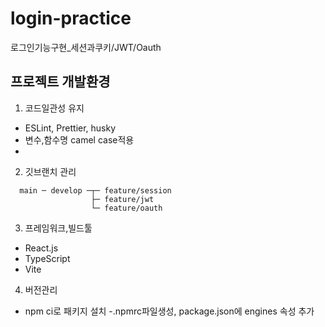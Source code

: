# login-practice
로그인기능구현_세션과쿠키/JWT/Oauth

## 프로젝트 개발환경
1. 코드일관성 유지
  - ESLint, Prettier, husky
  - 변수,함수명 camel case적용
  - 
2. 깃브랜치 관리
```
  main ─ develop ─┬─ feature/session   
                  ├─ feature/jwt   
                  └─ feature/oauth   
```
3. 프레임워크,빌드툴
  - React.js
  - TypeScript
  - Vite
4. 버전관리
  - npm ci로 패키지 설치
  -.npmrc파일생성, package.json에 engines 속성 추가
  
